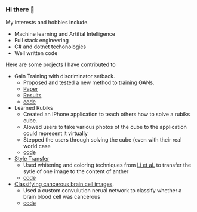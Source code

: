### Hi there 👋

My interests and hobbies include.

- Machine learning and Artifial Intelligence
- Full stack engineering 
- C# and dotnet techonologies 
- Well written code 


Here are some projects I have contributed to 
 - Gain Training with discriminator setback. 
   - Proposed and tested a new method to training GANs.
   - [Paper](https://github.com/stevenjohnlarsen/GAN-discriminator-refresh-learning/blob/main/Discriminator_Weight_Stepback.pdf) 
   - [Results](https://nbviewer.org/github/stevenjohnlarsen/GAN-discriminator-refresh-learning/blob/main/GraphsForPaper-No-Feature-Matching.ipynb)
   - [code](https://github.com/stevenjohnlarsen/GAN-discriminator-refresh-learning) 
- Learned Rubiks
  - Created an IPhone application to teach others how to solve a rubiks cube.
  - Alowed users to take various photos of the cube to the application could represent it virtually 
  - Stepped the users through solving the cube (even with their real world case
  - [code](https://github.com/nlarsensmu/LearnedRubiks)
- [Style Transfer](https://nbviewer.org/github/stevenjohnlarsen/StyleTransfer/blob/main/StyleTransfer2.ipynb) 
  - Used whitening and coloring techniques from [Li et al.](https://arxiv.org/pdf/1802.06474.pdf) to transfer the sytle of one image to the content of anther 
  - [code](https://github.com/stevenjohnlarsen/StyleTransfer)
- [Classifying cancerous brain cell images](https://nbviewer.org/github/nlarsensmu/CNN/blob/master/Merged%20work.ipynb).  
  - Used a custom convulution nerual network to classify whether a brain blood cell was cancerous 
  - [code](https://github.com/stevenjohnlarsen/Brain-Cells)


